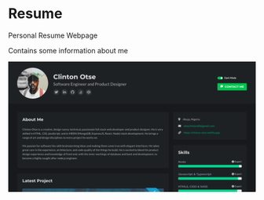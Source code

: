 # Resume

Personal Resume Webpage

Contains some information about me

![Clinton Otse Resume Web Page](./screen.png)
